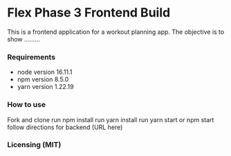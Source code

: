 # Flex Phase 3 Frontend Build

This is a frontend application for a workout planning app. The objective is to show ......... 

### Requirements
* node version 16.11.1
* npm version 8.5.0
* yarn version 1.22.19

### How to use
Fork and clone
run npm install
run yarn install
run yarn start or npm start 
follow directions for backend (URL here)

### Licensing (MIT)



